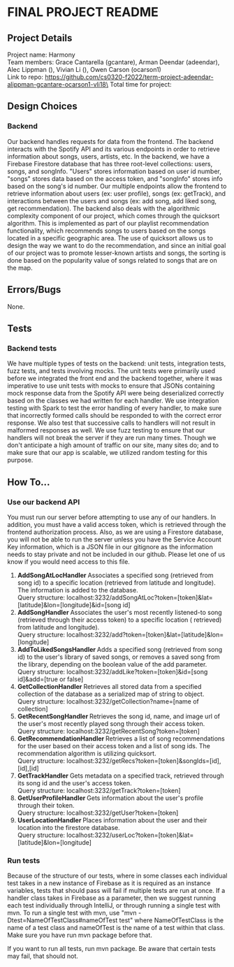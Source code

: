# FINAL PROJECT README

## Project Details
Project name: Harmony \
Team members: Grace Cantarella (gcantare), Arman Deendar (adeendar), Alec Lippman (), Vivian Li (), Owen Carson (ocarson1) \
Link to repo:  https://github.com/cs0320-f2022/term-project-adeendar-alippman-gcantare-ocarson1-vli18\
Total time for project: 

## Design Choices
### Backend
Our backend handles requests for data from the frontend. The backend interacts with the Spotify API and its various
endpoints in order to retrieve information about songs, users, artists, etc. 
In the backend, we have a Firebase Firestore database that has three root-level collections: users, songs, and songInfo.
"Users" stores information based on user id number, "songs" stores data based on the access token, and "songInfo" stores info based on
the song's id number. Our multiple endpoints allow the frontend to retrieve information about users (ex: user profile), songs (ex: getTrack),
and interactions between the users and songs (ex: add song, add liked song, get recommendation). 
The backend also deals with the algorithmic complexity component of our project, which comes through the quicksort algorithm. This is implemented
as part of our playlist recommendation functionality, which recommends songs to users based on the songs located in a specific geographic
area. The use of quicksort allows us to design the way we want to do the recommendation, and since an initial goal of our project was to promote
lesser-known artists and songs, the sorting is done based on the popularity value of songs related to songs that are on the map.

## Errors/Bugs
None.

## Tests
### Backend tests
We have multiple types of tests on the backend: unit tests, integration tests, fuzz tests, and tests involving mocks. 
The unit tests were primarily used before we integrated the front end and the backend together, where it was imperative
to use unit tests with mocks to ensure that JSONs containing mock response data from the Spotify API were being 
deserialized correctly based on the classes we had written for each handler.
We use integration testing with Spark to test the error handling of every handler, to make sure that incorrectly formed calls
should be responded to with the correct error response. We also test that successive calls to handlers will not result in
malformed responses as well.
We use fuzz testing to ensure that our handlers will not break the server if they are run many times. Though we don't anticipate
a high amount of traffic on our site, many sites do; and to make sure that our app is scalable, we utilized random testing for this purpose.

## How To...

### Use our backend API

You must run our server before attempting to use any of our handlers. In addition, you must have a 
valid access token, which is retrieved through the frontend authorization process. 
Also, as we are using a Firestore database, you will not be able to run the server unless you have the Service Account Key
information, which is a JSON file in our gitignore as the information needs to stay private and not be included in our github.
Please let one of us know if you would need access to this file. 
1) <b> AddSongAtLocHandler </b>
Associates a specified song (retrieved from song id) to a specific location (retrieved from latitude and longitude).
The information is added to the database. \
Query structure: localhost:3232/addSongAtLoc?token=[token]&lat=[latitude]&lon=[longitude]&id=[song id]
2) <b> AddSongHandler </b>
Associates the user's most recently listened-to song (retrieved through their access token) to a specific location (
retrieved) from latitude and longitude). \
Query structure: localhost:3232/add?token=[token]&lat=[latitude]&lon=[longitude]
3) <b> AddToLikedSongsHandler </b>
Adds a specified song (retrieved from song id) to the user's library of saved songs, or removes 
a saved song from the library, depending on the boolean value of the add parameter. \
Query structure: localhost:3232/addLike?token=[token]&id=[song id]&add=[true or false]
4) <b> GetCollectionHandler </b>
Retrieves all stored data from a specified collection of the database as a serialized map of string to object. \
Query structure: localhost:3232/getCollection?name=[name of collection]
5) <b> GetRecentSongHandler </b>
Retrieves the song id, name, and image url of the user's most recently played song through their access token. \
Query structure: localhost:3232/getRecentSong?token=[token]
6) <b> GetRecommendationHandler </b>
Retrieves a list of song recommendations for the user based on their access token and a list of song ids. 
The recommendation algorithm is utilizing quicksort. \
Query structure: localhost:3232/getRecs?token=[token]&songIds=[id],[id],[id]
7) <b> GetTrackHandler </b>
Gets metadata on a specified track, retrieved through its song id and the user's access token. \
Query structure: localhost:3232/getTrack?token=[token]
8) <b> GetUserProfileHandler </b>
Gets information about the user's profile through their token.  \
Query structure: localhost:3232/getUser?token=[token]
9) <b> UserLocationHandler </b>
Places information about the user and their location into the firestore database. \
Query structure: localhost:3232/userLoc?token=[token]&lat=[latitude]&lon=[longitude]

### Run tests
Because of the structure of our tests, where in some classes each individual test takes in
a new instance of Firebase as it is required as an instance variables, tests that should pass will
fail if multiple tests are run at once. If a handler class takes in Firebase as a parameter, then
we suggest running each test individually through IntelliJ, or through running a single test with mvn.
To run a single test with mvn, use "mvn -Dtest=NameOfTestClass#nameOfTest test" where NameOfTestClass is the
name of a test class and nameOfTest is the name of a test within that class. Make sure you have run mvn
package before that.

If you want to run all tests, run mvn package. Be aware that certain tests may fail, that should not.
